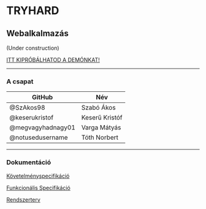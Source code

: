# TRYHARD

## Webalkalmazás 

(Under construction)

[ITT KIPRÓBÁLHATOD A DEMÓNKAT!](/proto/proto.html)

----

### A csapat

 GitHub|Név 
------|-----
@SzAkos98 | Szabó Ákos
@keserukristof| Keserű Kristóf
@megvagyhadnagy01 | Varga Mátyás
@notusedusername|Tóth Norbert

-----

### Dokumentáció
 
 [Követelményspecifikáció](/docs/követelmenySpecifikacio.md)
 
 [Funkcionális Specifikáció](docs/functionalSpecifikacio.md)
 
 [Rendszerterv](/docs/rendszerterv.md)
 
 